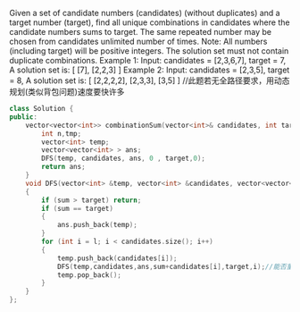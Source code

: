 Given a set of candidate numbers (candidates) (without duplicates) and a target number (target), find all unique combinations in candidates where the candidate numbers sums to target.
The same repeated number may be chosen from candidates unlimited number of times.
Note:
All numbers (including target) will be positive integers.
The solution set must not contain duplicate combinations.
Example 1:
Input: candidates = [2,3,6,7], target = 7,
A solution set is:
[
  [7],
  [2,2,3]
]
Example 2:
Input: candidates = [2,3,5], target = 8,
A solution set is:
[
  [2,2,2,2],
  [2,3,3],
  [3,5]
]
//此题若无全路径要求，用动态规划(类似背包问题)速度要快许多
```c++
class Solution {
public:
    vector<vector<int>> combinationSum(vector<int>& candidates, int target) {
        int n,tmp;
	    vector<int> temp;
	    vector<vector<int> > ans;
	    DFS(temp, candidates, ans, 0 , target,0);
        return ans;
    }
    void DFS(vector<int> &temp, vector<int> &candidates, vector<vector<int> >& ans,int sum,int target,int l)
    {
	    if (sum > target) return;
	    if (sum == target)
	    {
		    ans.push_back(temp);
	    }
	    for (int i = l; i < candidates.size(); i++)
	    {
		    temp.push_back(candidates[i]);
		    DFS(temp,candidates,ans,sum+candidates[i],target,i);//能否重复区别仅在此:不能重复时i+1
		    temp.pop_back();
	    }
    }
};
```
